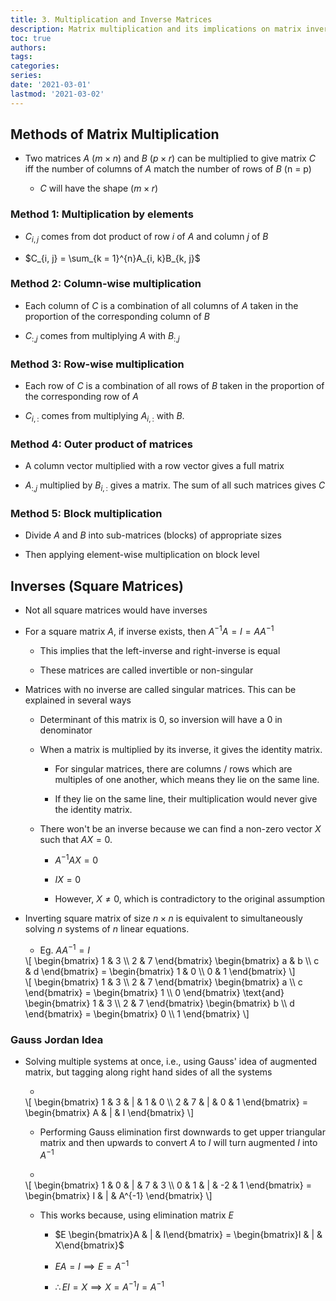 ```yaml
---
title: 3. Multiplication and Inverse Matrices
description: Matrix multiplication and its implications on matrix inversion
toc: true
authors:
tags:
categories:
series:
date: '2021-03-01'
lastmod: '2021-03-02'
---
```


## Methods of Matrix Multiplication

- Two matrices $A$ ($m \times n$) and $B$ ($p \times r$) can be multiplied to give matrix $C$ iff the number of columns of $A$ match the number of rows of $B$ (n = p)

    - $C$ will have the shape ($m \times r$)

### Method 1: Multiplication by elements

- $C_{i, j}$ comes from dot product of row $i$ of $A$ and column $j$ of $B$

- $C_{i, j} = \sum_{k = 1}^{n}A_{i, k}B_{k, j}$

### Method 2: Column-wise multiplication

- Each column of $C$ is a combination of all columns of $A$ taken in the proportion of the corresponding column of $B$

- $C_{:, j}$ comes from multiplying $A$ with $B_{:, j}$

### Method 3: Row-wise multiplication

- Each row of $C$ is a combination of all rows of $B$ taken in the proportion of the corresponding row of $A$

- $C_{i, :}$ comes from multiplying $A_{i, :}$ with $B$.

### Method 4: Outer product of matrices

- A column vector multiplied with a row vector gives a full matrix

- $A_{:, j}$ multiplied by $B_{i, :}$ gives a matrix. The sum of all such matrices gives $C$

### Method 5: Block multiplication

- Divide $A$ and $B$ into sub-matrices (blocks) of appropriate sizes

- Then applying element-wise multiplication on block level

## Inverses (Square Matrices)

- Not all square matrices would have inverses

- For a square matrix $A$, if inverse exists, then $A^{-1}A = I = AA^{-1}$

    - This implies that the left-inverse and right-inverse is equal

    - These matrices are called invertible or non-singular

- Matrices with no inverse are called singular matrices. This can be explained in several ways

    - Determinant of this matrix is 0, so inversion will have a 0 in denominator

    - When a matrix is multiplied by its inverse, it gives the identity matrix. 
    
        - For singular matrices, there are columns / rows which are multiples of one another, which means they lie on the same line. 
        
        - If they lie on the same line, their multiplication would never give the identity matrix.

    - There won't be an inverse because we can find a non-zero vector $X$ such that $AX = 0$.

        - $A^{-1}AX = 0$

        - $IX = 0$

        - However, $X \neq 0$, which is contradictory to the original assumption

- Inverting square matrix of size $n \times n$ is equivalent to simultaneously solving $n$ systems of $n$ linear equations. 

    - Eg. $AA^{-1} = I$
    <div>
    \[
        \begin{bmatrix}
        1 & 3 \\
        2 & 7
        \end{bmatrix}
        \begin{bmatrix}
        a & b \\
        c & d
        \end{bmatrix} = \begin{bmatrix}
        1 & 0 \\
        0 & 1
        \end{bmatrix}
    \]
    </div>
    <div>
    \[
        \begin{bmatrix}
        1 & 3 \\
        2 & 7
        \end{bmatrix}
        \begin{bmatrix}
        a \\ c
        \end{bmatrix} = \begin{bmatrix} 1 \\ 0 \end{bmatrix}
        \text{and}
        \begin{bmatrix}
        1 & 3 \\
        2 & 7
        \end{bmatrix}
        \begin{bmatrix}
        b \\ d
        \end{bmatrix} = \begin{bmatrix} 0 \\ 1 \end{bmatrix}
    \]
    </div>

### Gauss Jordan Idea

- Solving multiple systems at once, i.e., using Gauss' idea of augmented matrix, but tagging along right hand sides of all the systems

    - 
    <div>
    \[
        \begin{bmatrix}
        1 & 3 & | & 1 & 0 \\
        2 & 7 & | & 0 & 1
        \end{bmatrix} = \begin{bmatrix}
        A & | & I
        \end{bmatrix}
    \]
    </div>

    - Performing Gauss elimination first downwards to get upper triangular matrix and then upwards to convert $A$ to $I$ will turn augmented $I$ into $A^{-1}$

    - 
    <div>
    \[
        \begin{bmatrix}
        1 & 0 & | & 7 & 3 \\
        0 & 1 & | & -2 & 1
        \end{bmatrix} = \begin{bmatrix}
        I & | & A^{-1}
        \end{bmatrix}
    \]
    </div>

    - This works because, using elimination matrix $E$

        - $E \begin{bmatrix}A & | & I\end{bmatrix} = \begin{bmatrix}I & | & X\end{bmatrix}$

        - $EA = I \implies E = A^{-1}$

        - $\therefore EI = X \implies X = A^{-1}I = A^{-1}$
